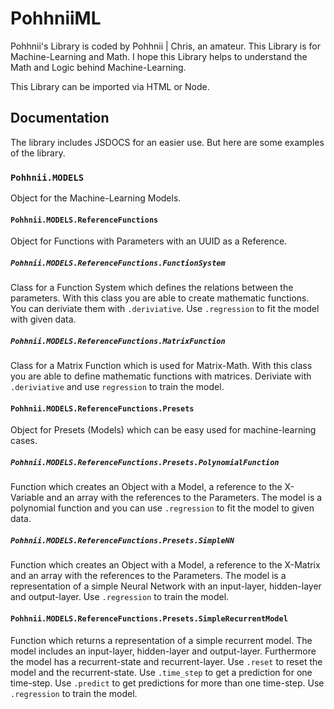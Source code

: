 # PohhniiML
Pohhnii's Library is coded by Pohhnii | Chris, an amateur. This Library is for Machine-Learning and Math. I hope this Library helps to understand the Math and Logic behind Machine-Learning.

This Library can be imported via HTML or Node.

## Documentation
The library includes JSDOCS for an easier use. But here are some examples of the library.

### `Pohhnii.MODELS`
Object for the Machine-Learning Models.

#### `Pohhnii.MODELS.ReferenceFunctions`
Object for Functions with Parameters with an UUID as a Reference.

##### `Pohhnii.MODELS.ReferenceFunctions.FunctionSystem`
Class for a Function System which defines the relations between the parameters.
With this class you are able to create mathematic functions. You can deriviate them with `.deriviative`.
Use `.regression` to fit the model with given data.

##### `Pohhnii.MODELS.ReferenceFunctions.MatrixFunction`
Class for a Matrix Function which is used for Matrix-Math.
With this class you are able to define mathematic functions with matrices.
Deriviate with `.deriviative` and use `regression` to train the model.

#### `Pohhnii.MODELS.ReferenceFunctions.Presets`
Object for Presets (Models) which can be easy used for machine-learning cases.

##### `Pohhnii.MODELS.ReferenceFunctions.Presets.PolynomialFunction`
Function which creates an Object with a Model, a reference to the X-Variable and an array with the references to the Parameters.
The model is a polynomial function and you can use `.regression` to fit the model to given data.

##### `Pohhnii.MODELS.ReferenceFunctions.Presets.SimpleNN`
Function which creates an Object with a Model, a reference to the X-Matrix and an array with the references to the Parameters.
The model is a representation of a simple Neural Network with an input-layer, hidden-layer and output-layer.
Use `.regression` to train the model.

#### `Pohhnii.MODELS.ReferenceFunctions.Presets.SimpleRecurrentModel`
Function which returns a representation of a simple recurrent model.
The model includes an input-layer, hidden-layer and output-layer. Furthermore the model has a recurrent-state and recurrent-layer.
Use `.reset` to reset the model and the recurrent-state.
Use `.time_step` to get a prediction for one time-step.
Use `.predict` to get predictions for more than one time-step.
Use `.regression` to train the model.
